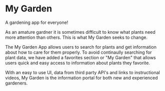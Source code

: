 # My Garden
A gardening app for everyone!

As an amature gardner it is sometimes difficult to know what plants need more attention than others. This is what My Garden seeks to change.

The My Garden App allows users to search for plants and get information about how to care for them properly. To avoid continaully searching
for plant data, we have added a favorites section or "My Garden" that allows users quick and easy access to information about
plants they favorite. 

With an easy to use UI, data from third party API's and links to instructional videos, My Garden is the information portal for both new and experienced gardeners.
